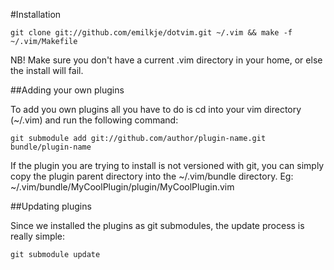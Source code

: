 #Installation

	git clone git://github.com/emilkje/dotvim.git ~/.vim && make -f ~/.vim/Makefile

NB! Make sure you don't have a current .vim directory in your home, or else the install will fail.

##Adding your own plugins

To add you own plugins all you have to do is cd into your vim directory (~/.vim) and run the following command:

	git submodule add git://github.com/author/plugin-name.git bundle/plugin-name

If the plugin you are trying to install is not versioned with git, you can simply copy the plugin parent directory into the ~/.vim/bundle directory. Eg: ~/.vim/bundle/MyCoolPlugin/plugin/MyCoolPlugin.vim

##Updating plugins

Since we installed the plugins as git submodules, the update process is really simple:

	git submodule update
